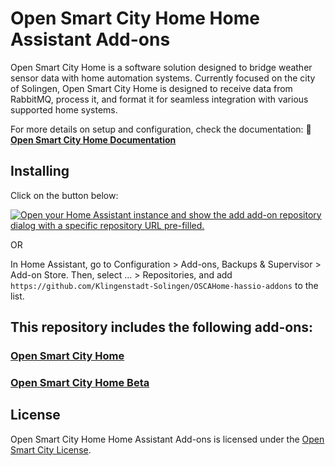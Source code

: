# Open Smart City Home Home Assistant Add-ons

Open Smart City Home is a software solution designed to bridge weather sensor data with home automation systems. Currently focused on the city of Solingen, Open Smart City Home is designed to receive data from RabbitMQ, process it, and format it for seamless integration with various supported home systems.

For more details on setup and configuration, check the documentation:
📖 **[Open Smart City Home Documentation](https://github.com/Klingenstadt-Solingen/OSCAHome/blob/development/README.md)**

## Installing

Click on the button below:

[![Open your Home Assistant instance and show the add add-on repository dialog with a specific repository URL pre-filled.](https://my.home-assistant.io/badges/supervisor_add_addon_repository.svg)](https://my.home-assistant.io/redirect/supervisor_add_addon_repository/?repository_url=https://github.com/Klingenstadt-Solingen/OSCAHome-hassio-addons)

OR

In Home Assistant, go to Configuration > Add-ons, Backups & Supervisor > Add-on Store. Then, select ... > Repositories, and add `https://github.com/Klingenstadt-Solingen/OSCAHome-hassio-addons` to the list.

## This repository includes the following add-ons:

### [Open Smart City Home](./open_smart_city_home)
### [Open Smart City Home Beta](./open_smart_city_home_beta)


## License

Open Smart City Home Home Assistant Add-ons is licensed under the [Open Smart City License](LICENSE.md).
